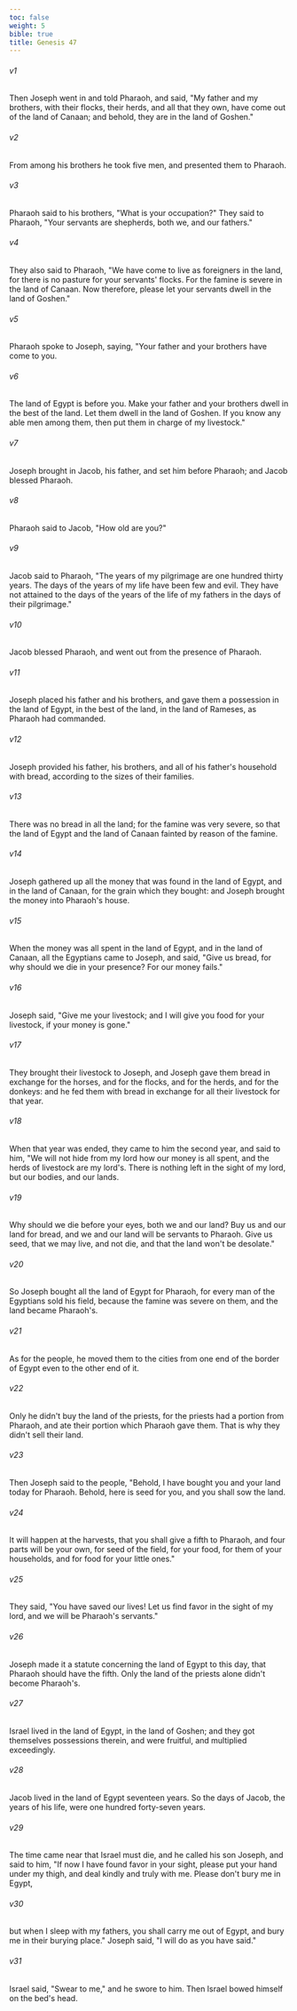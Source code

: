 ```yaml
---
toc: false
weight: 5
bible: true
title: Genesis 47
---
```




###### v1 
Then Joseph went in and told Pharaoh, and said, "My father and my brothers, with their flocks, their herds, and all that they own, have come out of the land of Canaan; and behold, they are in the land of Goshen." 

###### v2 
From among his brothers he took five men, and presented them to Pharaoh. 

###### v3 
Pharaoh said to his brothers, "What is your occupation?" They said to Pharaoh, "Your servants are shepherds, both we, and our fathers." 

###### v4 
They also said to Pharaoh, "We have come to live as foreigners in the land, for there is no pasture for your servants' flocks. For the famine is severe in the land of Canaan. Now therefore, please let your servants dwell in the land of Goshen." 

###### v5 
Pharaoh spoke to Joseph, saying, "Your father and your brothers have come to you. 

###### v6 
The land of Egypt is before you. Make your father and your brothers dwell in the best of the land. Let them dwell in the land of Goshen. If you know any able men among them, then put them in charge of my livestock." 

###### v7 
Joseph brought in Jacob, his father, and set him before Pharaoh; and Jacob blessed Pharaoh. 

###### v8 
Pharaoh said to Jacob, "How old are you?" 

###### v9 
Jacob said to Pharaoh, "The years of my pilgrimage are one hundred thirty years. The days of the years of my life have been few and evil. They have not attained to the days of the years of the life of my fathers in the days of their pilgrimage." 

###### v10 
Jacob blessed Pharaoh, and went out from the presence of Pharaoh. 

###### v11 
Joseph placed his father and his brothers, and gave them a possession in the land of Egypt, in the best of the land, in the land of Rameses, as Pharaoh had commanded. 

###### v12 
Joseph provided his father, his brothers, and all of his father's household with bread, according to the sizes of their families. 

###### v13 
There was no bread in all the land; for the famine was very severe, so that the land of Egypt and the land of Canaan fainted by reason of the famine. 

###### v14 
Joseph gathered up all the money that was found in the land of Egypt, and in the land of Canaan, for the grain which they bought: and Joseph brought the money into Pharaoh's house. 

###### v15 
When the money was all spent in the land of Egypt, and in the land of Canaan, all the Egyptians came to Joseph, and said, "Give us bread, for why should we die in your presence? For our money fails." 

###### v16 
Joseph said, "Give me your livestock; and I will give you food for your livestock, if your money is gone." 

###### v17 
They brought their livestock to Joseph, and Joseph gave them bread in exchange for the horses, and for the flocks, and for the herds, and for the donkeys: and he fed them with bread in exchange for all their livestock for that year. 

###### v18 
When that year was ended, they came to him the second year, and said to him, "We will not hide from my lord how our money is all spent, and the herds of livestock are my lord's. There is nothing left in the sight of my lord, but our bodies, and our lands. 

###### v19 
Why should we die before your eyes, both we and our land? Buy us and our land for bread, and we and our land will be servants to Pharaoh. Give us seed, that we may live, and not die, and that the land won't be desolate." 

###### v20 
So Joseph bought all the land of Egypt for Pharaoh, for every man of the Egyptians sold his field, because the famine was severe on them, and the land became Pharaoh's. 

###### v21 
As for the people, he moved them to the cities from one end of the border of Egypt even to the other end of it. 

###### v22 
Only he didn't buy the land of the priests, for the priests had a portion from Pharaoh, and ate their portion which Pharaoh gave them. That is why they didn't sell their land. 

###### v23 
Then Joseph said to the people, "Behold, I have bought you and your land today for Pharaoh. Behold, here is seed for you, and you shall sow the land. 

###### v24 
It will happen at the harvests, that you shall give a fifth to Pharaoh, and four parts will be your own, for seed of the field, for your food, for them of your households, and for food for your little ones." 

###### v25 
They said, "You have saved our lives! Let us find favor in the sight of my lord, and we will be Pharaoh's servants." 

###### v26 
Joseph made it a statute concerning the land of Egypt to this day, that Pharaoh should have the fifth. Only the land of the priests alone didn't become Pharaoh's. 

###### v27 
Israel lived in the land of Egypt, in the land of Goshen; and they got themselves possessions therein, and were fruitful, and multiplied exceedingly. 

###### v28 
Jacob lived in the land of Egypt seventeen years. So the days of Jacob, the years of his life, were one hundred forty-seven years. 

###### v29 
The time came near that Israel must die, and he called his son Joseph, and said to him, "If now I have found favor in your sight, please put your hand under my thigh, and deal kindly and truly with me. Please don't bury me in Egypt, 

###### v30 
but when I sleep with my fathers, you shall carry me out of Egypt, and bury me in their burying place." Joseph said, "I will do as you have said." 

###### v31 
Israel said, "Swear to me," and he swore to him. Then Israel bowed himself on the bed's head.


